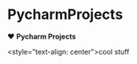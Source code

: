 # PycharmProjects

&hearts; <b> Pycharm Projects </b>

<style="text-align: center">cool stuff</style>
